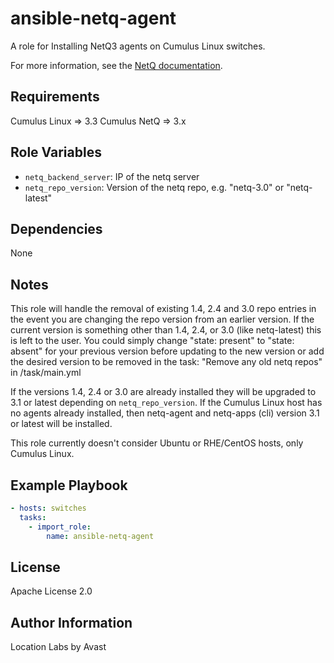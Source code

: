 # ansible-netq-agent

A role for Installing NetQ3 agents on Cumulus Linux switches.

For more information, see the [NetQ documentation](https://docs.cumulusnetworks.com/display/NETQ/).

## Requirements

Cumulus Linux => 3.3
Cumulus NetQ => 3.x

## Role Variables

* `netq_backend_server`: IP of the netq server
* `netq_repo_version`: Version of the netq repo, e.g. "netq-3.0" or "netq-latest"

## Dependencies

None

## Notes

This role will handle the removal of existing 1.4, 2.4 and 3.0 repo entries in the event
you are changing the repo version from an earlier version. If the current version is
something other than 1.4, 2.4, or 3.0 (like netq-latest) this is left to the user. You could
simply change "state: present" to "state: absent" for your previous
version before updating to the new version or add the desired version
to be removed in the task: "Remove any old netq repos" in /task/main.yml

If the versions 1.4, 2.4 or 3.0 are already installed they will be upgraded to 3.1
or latest depending on `netq_repo_version`. If the Cumulus Linux host has no
agents already installed, then netq-agent and netq-apps (cli)
version 3.1 or latest will be installed.

This role currently doesn't consider Ubuntu or RHE/CentOS hosts, only Cumulus Linux.

## Example Playbook

```yaml
- hosts: switches
  tasks:
    - import_role:
        name: ansible-netq-agent
```

## License

Apache License 2.0

## Author Information

Location Labs by Avast
